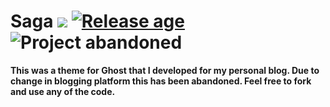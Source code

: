 Saga
[![](https://img.shields.io/github/release/Reedyn/Saga.svg?style=flat-square&label=Current%20release&colorB=red)](http://github.com/Reedyn/Saga/releases/latest)
[![Release age](https://img.shields.io/github/release-date/Reedyn/Saga.svg?style=flat-square&label=Last%20release&colorB=red)](http://github.com/Reedyn/Saga/releases/latest)
![Project abandoned](https://img.shields.io/static/v1?style=flat-square&label=Project%20status&colorB=red&message=abandoned)
====

**This was a theme for Ghost that I developed for my personal blog. Due to change in blogging platform this has been abandoned. Feel free to fork and use any of the code.**

